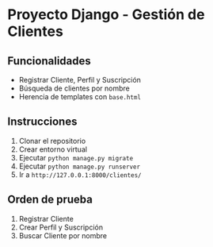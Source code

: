 # Proyecto Django - Gestión de Clientes

## Funcionalidades
- Registrar Cliente, Perfil y Suscripción
- Búsqueda de clientes por nombre
- Herencia de templates con `base.html`

## Instrucciones
1. Clonar el repositorio
2. Crear entorno virtual
3. Ejecutar `python manage.py migrate`
4. Ejecutar `python manage.py runserver`
5. Ir a `http://127.0.0.1:8000/clientes/`

## Orden de prueba
1. Registrar Cliente
2. Crear Perfil y Suscripción
3. Buscar Cliente por nombre
